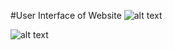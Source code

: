 #User Interface of Website
![alt text](https://github.com/cepdnaclk/e16-3yp-smart-pharmaceutical-warehousing/blob/main/Software/Web%20Application/UI/1.png)

![alt text](https://github.com/cepdnaclk/e16-3yp-smart-pharmaceutical-warehousing/blob/main/Software/Web%20Application/UI/2.png)

